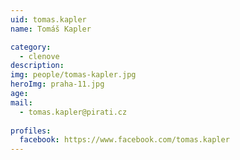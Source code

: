 ```yaml
---
uid: tomas.kapler
name: Tomáš Kapler

category:
  - clenove  
description:  
img: people/tomas-kapler.jpg
heroImg: praha-11.jpg  
age: 
mail:
  - tomas.kapler@pirati.cz
 
profiles:
  facebook: https://www.facebook.com/tomas.kapler
---
```




